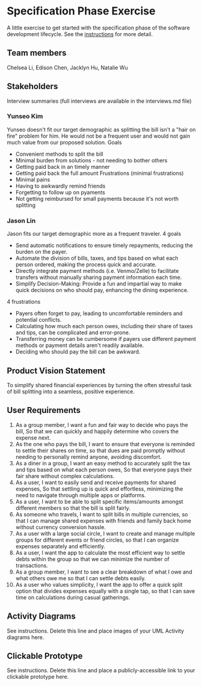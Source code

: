 # Specification Phase Exercise

A little exercise to get started with the specification phase of the software development lifecycle. See the [instructions](instructions.md) for more detail.

## Team members

Chelsea Li,
Edison Chen,
Jacklyn Hu,
Natalie Wu

## Stakeholders

Interview summaries (full interviews are available in the interviews.md file)
### Yunseo Kim
Yunseo doesn't fit our target demographic as splitting the bill isn't a "hair on fire" problem for him. He would not be a frequent user and would not gain much value from our proposed solution.
Goals
- Convenient methods to split the bill
- Minimal burden from solutions - not needing to bother others
- Getting paid back in an timely manner
- Getting paid back the full amount
Frustrations (minimal frustrations)
- Minimal pains
- Having to awkwardly remind friends
- Forgetting to follow up on pyaments
- Not getting reimbursed for small payments because it's not worth splitting

### Jason Lin
Jason fits our target demographic more as a frequent traveler.
4 goals
- Send automatic notifications to ensure timely repayments, reducing the burden on the payer.
- Automate the division of bills, taxes, and tips based on what each person ordered, making the process quick and accurate.
- Directly integrate payment methods (i.e. Venmo/Zelle) to facilitate transfers without manually sharing payment information each time.
- Simplify Decision-Making: Provide a fun and impartial way to make quick decisions on who should pay, enhancing the dining experience.

4 frustrations
- Payers often forget to pay, leading to uncomfortable reminders and potential conflicts.
- Calculating how much each person owes, including their share of taxes and tips, can be complicated and error-prone.
- Transferring money can be cumbersome if payers use different payment methods or payment details aren't readily available.
- Deciding who should pay the bill can be awkward.


## Product Vision Statement

To simplify shared financial experiences by turning the often stressful task of bill splitting into a seamless, positive experience.

## User Requirements

1. As a group member, I want a fun and fair way to decide who pays the bill, So that we can quickly and happily determine who covers the expense next.
2. As the one who pays the bill, I want to ensure that everyone is reminded to settle their shares on time, so that dues are paid promptly without needing to personally remind anyone, avoiding discomfort.
3. As a diner in a group, I want an easy method to accurately split the tax and tips based on what each person owes, So that everyone pays their fair share without complex calculations.
4. As a user, I want to easily send and receive payments for shared expenses, So that settling up is quick and effortless, minimizing the need to navigate through multiple apps or platforms.
5. As a user, I want to be able to split specific items/amounts amongst different members so that the bill is split fairly.
6. As someone who travels, I want to split bills in multiple currencies, so that I can manage shared expenses with friends and family back home without currency conversion hassle.
7. As a user with a large social circle, I want to create and manage multiple groups for different events or friend circles, so that I can organize expenses separately and efficiently.
8. As a user, I want the app to calculate the most efficient way to settle debts within the group so that we can minimize the number of transactions.
9. As a group member, I want to see a clear breakdown of what I owe and what others owe me so that I can settle debts easily.
10. As a user who values simplicity, I want the app to offer a quick split option that divides expenses equally with a single tap, so that I can save time on calculations during casual gatherings.

## Activity Diagrams

See instructions. Delete this line and place images of your UML Activity diagrams here.

## Clickable Prototype

See instructions. Delete this line and place a publicly-accessible link to your clickable prototype here.

